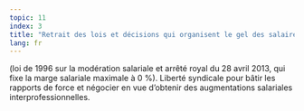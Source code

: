 ```yaml
---
topic: 11
index: 3
title: "Retrait des lois et décisions qui organisent le gel des salaires"
lang: fr
---
```

(loi de 1996 sur la modération salariale et arrêté royal du 28 avril 2013, qui
fixe la marge salariale maximale à 0 %). Liberté syndicale pour bâtir les
rapports de force et négocier en vue d’obtenir des augmentations salariales
interprofessionnelles.
